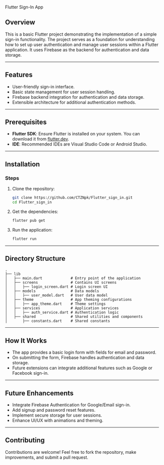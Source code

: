  Flutter Sign-In App

## Overview
This is a basic Flutter project demonstrating the implementation of a simple sign-in functionality. The project serves as a foundation for understanding how to set up user authentication and manage user sessions within a Flutter application. It uses Firebase as the backend for authentication and data storage.

---

## Features
- User-friendly sign-in interface.
- Basic state management for user session handling.
- Firebase backend integration for authentication and data storage.
- Extensible architecture for additional authentication methods.

---

## Prerequisites
- **Flutter SDK**: Ensure Flutter is installed on your system. You can download it from [flutter.dev](https://flutter.dev/docs/get-started/install).
- **IDE**: Recommended IDEs are Visual Studio Code or Android Studio.

---

## Installation

### Steps
1. Clone the repository:
    ```bash
    git clone https://github.com/CTZNpk/Flutter_sign_in.git
    cd Flutter_sign_in
    ```

2. Get the dependencies:
    ```bash
    flutter pub get
    ```

3. Run the application:
    ```bash
    flutter run
    ```

---

## Directory Structure
```
.
├── lib
│   ├── main.dart             # Entry point of the application
│   ├── screens               # Contains UI screens
│   │   ├── login_screen.dart # Login screen UI
│   ├── models                # Data models
│   │   ├── user_model.dart   # User data model
│   ├── theme                 # App theming configurations
│   │   ├── app_theme.dart    # Theme settings
│   ├── services              # Application services
│   │   ├── auth_service.dart # Authentication logic
│   ├── shared                # Shared utilities and components
│       ├── constants.dart    # Shared constants
```

---

## How It Works
- The app provides a basic login form with fields for email and password.
- On submitting the form, Firebase handles authentication and data storage.
- Future extensions can integrate additional features such as Google or Facebook sign-in.

---

## Future Enhancements
- Integrate Firebase Authentication for Google/Email sign-in.
- Add signup and password reset features.
- Implement secure storage for user sessions.
- Enhance UI/UX with animations and theming.

---

## Contributing
Contributions are welcome! Feel free to fork the repository, make improvements, and submit a pull request.
